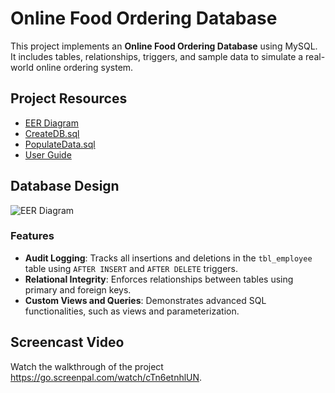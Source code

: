 # Online Food Ordering Database

This project implements an **Online Food Ordering Database** using MySQL. It includes tables, relationships, triggers, and sample data to simulate a real-world online ordering system.

## Project Resources
- [EER Diagram](https://github.com/DarrellDouglas/Online-Food-Ordering-Database/blob/main/FinalProject-Online%20Food%20Ordering/Screen%20Shot%202025-02-09%20at%2022.24.31%20PM.png)
- [CreateDB.sql](https://github.com/DarrellDouglas/Online-Food-Ordering-Database/blob/main/FinalProject-Online%20Food%20Ordering/CreateDB.sql)
- [PopulateData.sql](https://github.com/DarrellDouglas/Online-Food-Ordering-Database/blob/main/FinalProject-Online%20Food%20Ordering/PopulateData.sql)
- [User Guide](https://github.com/DarrellDouglas/Online-Food-Ordering-Database/blob/main/FinalProject-Online%20Food%20Ordering/User%20Guide.docx)

## Database Design
![EER Diagram](https://github.com/<your-username>/Online-Food-Ordering-Database/blob/main/eer-diagram.png)

### Features
- **Audit Logging**: Tracks all insertions and deletions in the `tbl_employee` table using `AFTER INSERT` and `AFTER DELETE` triggers.
- **Relational Integrity**: Enforces relationships between tables using primary and foreign keys.
- **Custom Views and Queries**: Demonstrates advanced SQL functionalities, such as views and parameterization.

## Screencast Video
Watch the walkthrough of the project https://go.screenpal.com/watch/cTn6etnhlUN.
